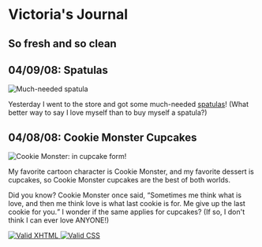 <html xmlns="http://www.w3.org/1999/xhtml">

<head>
	<title>V's Journal</title>
	<meta http-equiv="Content-Type" content="text/html; charset=iso-8859-1" />
	<!-- This links to a stylesheet that gives basic formatting to your page; you do not need to modify this. -->
	<link rel="stylesheet" type="text/css" href="journal_basic.css" title="style" />
	<link rel="stylesheet" type="text/css" href="journal_layout.css" title="style" />
</head>

<body>
	<div class="style">
	<div class="site">
	<div class="main">
<div class="header">
		<h1>Victoria's Journal</h1>
	    <h2 id="subheader">
	    	 So fresh and so clean 
	    </h2>
	 </div>
    <div class="spatulas">
	<h2> <span class="date"> 04/09/08: </span> Spatulas</h2>
	<p>
		<img src="http://www.cs.washington.edu/education/courses/190m/09sp/labs/2-journal/images/spatula.gif" alt="Much-needed spatula" />
	</p>
<p>
		Yesterday I went to the store and got some much-needed <a href="http://www.youtube.com/watch?v=2XbCWmY0eqY">spatulas</a>! (What better way to say I love myself than to buy myself a spatula?)
	</p>
	</div>
<div class="cupcake">
		<h2> <span class="date1"> 04/08/08: </span> Cookie Monster Cupcakes</h2>
	<p>
		<img src="http://www.cs.washington.edu/education/courses/190m/09sp/labs/2-journal/images/cookiemonster.jpg" alt="Cookie Monster: in cupcake form!" /> 
	</p>
<p>	My favorite cartoon character is Cookie Monster, and my favorite dessert is cupcakes, so Cookie Monster cupcakes are the best of both worlds.
	</p>
	<p>
		Did you know? Cookie Monster once said, <q>Sometimes me think what is love, and then me think love is what last cookie is for. Me give up the last cookie for you.</q> I wonder if the same applies for cupcakes? (If so, I don't think I can ever love ANYONE!)
	</p>
	</div>
</div>
	 <p>  
		<a href="http://validator.w3.org/check/referer">
		<img src="http://www.w3.org/Icons/valid-xhtml11" alt="Valid XHTML" class="links"/>
		</a>
		<a href="http://jigsaw.w3.org/css-validator/check/referer">
		<img src="http://jigsaw.w3.org/css-validator/images/vcss" alt="Valid CSS" class="links" />
		</a>
	</p>
</div>
</div>
</body>

</html>
